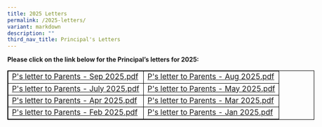 ```yaml
---
title: 2025 Letters
permalink: /2025-letters/
variant: markdown
description: ""
third_nav_title: Principal's Letters
---
```

<p><strong>Please click on the link below for the Principal’s letters for 2025:</strong>
</p>
<table style="width: 700px; font-size: 17px; border: 1px solid black; table-layout: fixed;">
  <tbody>
		<tr><td style="width: 50%; border: 1px solid black;">
        <a href="https://drive.google.com/file/d/11-gtFimQnbO4gr2JBY0MTOPg9yJc3JTq/view?usp=drive_link">P's letter to Parents - Sep 2025.pdf</a>
      </td>
			<td style="width: 50%; border: 1px solid black;">   <a href="https://drive.google.com/file/d/1yT_7yAYv2qE8XHXuYkc5uKvTcqXlFSoU/view?usp=drive_link">P's letter to Parents - Aug 2025.pdf</a>
      </td>
		    </tr>
		 <tr><td style="width: 50%; border: 1px solid black;">
   <a href="https://drive.google.com/file/d/1OB8X-P1JLB4QHQ5ryRXkoL8HLqRs7XO6/view?usp=sharing">P's letter to Parents - July 2025.pdf</a>
      </td>
			<td style="width: 50%; border: 1px solid black;">  <a href="https://drive.google.com/file/d/1xzMT2nsIanf1XKBaoPcKLohAi3LLTuNV/view?usp=drive_link">P's letter to Parents - May 2025.pdf</a>
      </td>
		    </tr>
<tr><td style="width: 50%; border: 1px solid black;">
   <a href="https://drive.google.com/file/d/1K_9nnSrd6VzyPbGwN-LqbbS8RH4fkAt3/view?usp=drive_link">P's letter to Parents - Apr 2025.pdf</a>
      </td>
			<td style="width: 50%; border: 1px solid black;">  
			<a href="https://drive.google.com/file/d/1Vmpg2-ptYUB3AZudMXGmcQVRlZCvKRe1/view?usp=drive_link">P's letter to Parents - Mar 2025.pdf</a>
      </td>
		    </tr>
		<tr><td style="width: 50%; border: 1px solid black;">
    <a href="https://drive.google.com/file/d/1az6RTbNluXnwn6QMYpO1HKD1iXdpk8vs/view?usp=drive_link">P's letter to Parents - Feb 2025.pdf</a>
      </td>
			<td style="width: 50%; border: 1px solid black;">
    	<a href="https://drive.google.com/file/d/13HYI8RF6XFVDYD3JIWYpDIaUs2T56vSx/view?usp=sharing">P's letter to Parents - Jan 2025.pdf</a>
      </td>
		    </tr>
		
  </tbody></table>
